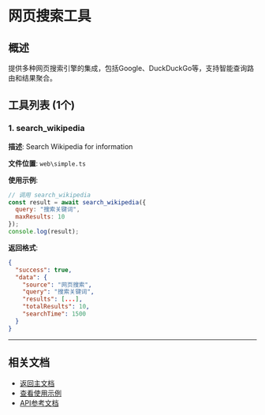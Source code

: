 # 网页搜索工具

## 概述

提供多种网页搜索引擎的集成，包括Google、DuckDuckGo等，支持智能查询路由和结果聚合。

## 工具列表 (1个)

### 1. search_wikipedia

**描述**: Search Wikipedia for information

**文件位置**: `web\simple.ts`

**使用示例**:
```javascript
// 调用 search_wikipedia
const result = await search_wikipedia({
  query: "搜索关键词",
  maxResults: 10
});
console.log(result);
```

**返回格式**:
```json
{
  "success": true,
  "data": {
    "source": "网页搜索",
    "query": "搜索关键词",
    "results": [...],
    "totalResults": 10,
    "searchTime": 1500
  }
}
```

---


## 相关文档

- [返回主文档](../README.md)
- [查看使用示例](../examples/web-examples.md)
- [API参考文档](../api/web-api.md)
